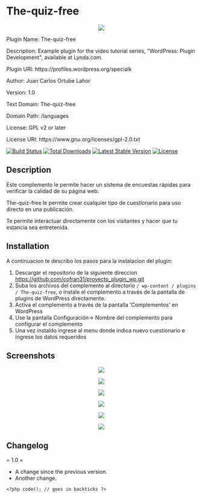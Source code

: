 # The-quiz-free
<p align="center"><img src="http://200.107.241.6/wp/dos.png"></p>
<p> Plugin Name:  The-quiz-free </p>
<p> Description:  Example plugin for the video tutorial series, "WordPress: Plugin Development", available at Lynda.com.</p>
<p> Plugin URI:   https://profiles.wordpress.org/specialk </p>
<p> Author:       Juan Carlos Ortube Lahor </p>
<p> Version:      1.0 </p>
<p> Text Domain:  The-quiz-free </p>
<p> Domain Path:  /languages </p>
<p> License:      GPL v2 or later</p>
<p> License URI:  https://www.gnu.org/licenses/gpl-2.0.txt</p>

<p>
<a href="https://travis-ci.org/laravel/framework"><img src="https://travis-ci.org/laravel/framework.svg" alt="Build Status"></a>
<a href="https://packagist.org/packages/laravel/framework"><img src="https://poser.pugx.org/laravel/framework/d/total.svg" alt="Total Downloads"></a>
<a href="https://packagist.org/packages/laravel/framework"><img src="https://poser.pugx.org/laravel/framework/v/stable.svg" alt="Latest Stable Version"></a>
<a href="https://packagist.org/packages/laravel/framework"><img src="https://poser.pugx.org/laravel/framework/license.svg" alt="License"></a>
</p>

## Description
Este complemento le permite hacer un sistema de encuestas rápidas para verificar la calidad de su página web.

The-quiz-free le permite crear cualquier tipo de cuestionario para uso directo en una publicación.

Te permite interactuar directamente con los visitantes y hacer que tu estancia sea entretenida.

## Installation 

A continuacion te describo los pasos para la instalacion del plugin:

1. Descargar el repositorio de la siguiente direccion https://github.com/cofran31/proyecto_plugin_wp.git
2. Suba los archivos del complemento al directorio `/ wp-content / plugins / The-quiz-free`, o instale el complemento a través de la pantalla de plugins de WordPress directamente.
3. Activa el complemento a través de la pantalla 'Complementos' en WordPress
4. Use la pantalla Configuración-> Nombre del complemento para configurar el complemento
5. Una vez instaldo ingrese al menu donde indica nuevo cuestionario e ingrese los datos requeridos


## Screenshots
<p align="center"><img src="http://200.107.241.6/wp/uno.png"></p>
<p align="center"><img src="http://200.107.241.6/wp/dos.png"></p>
<p align="center"><img src="http://200.107.241.6/wp/tres.png"></p>
<p align="center"><img src="http://200.107.241.6/wp/cuatro.png"></p>
<p align="center"><img src="http://200.107.241.6/wp/cinco.png"></p>
<p align="center"><img src="http://200.107.241.6/wp/seis.png"></p>

## Changelog 

= 1.0 =
* A change since the previous version.
* Another change.




`<?php code(); // goes in backticks ?>`


